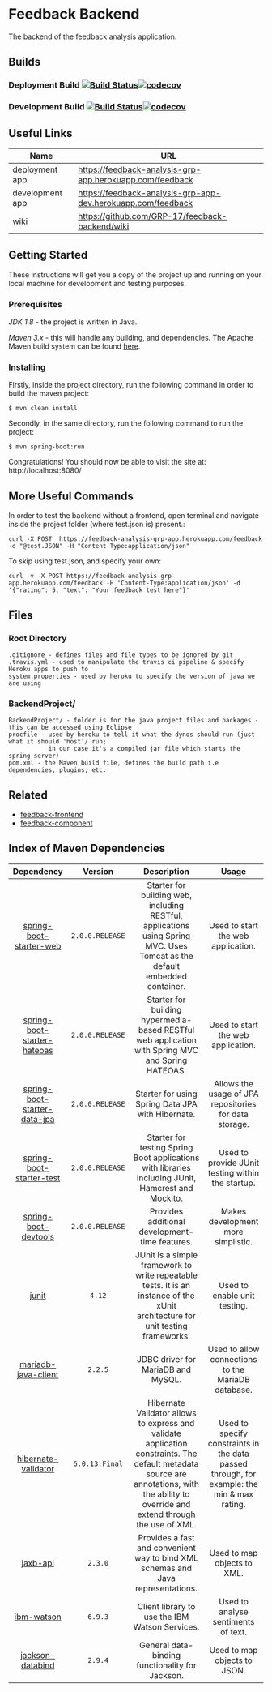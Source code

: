 # Feedback Backend

The backend of the feedback analysis application.

## Builds
### Deployment Build [![Build Status](https://travis-ci.com/GRP-17/feedback-backend.svg?branch=master)](https://travis-ci.com/GRP-17/feedback-backend)[![codecov](https://codecov.io/gh/GRP-17/feedback-backend/branch/master/graph/badge.svg)](https://codecov.io/gh/GRP-17/feedback-backend)

### Development Build [![Build Status](https://travis-ci.com/GRP-17/feedback-backend.svg?branch=development)](https://travis-ci.com/GRP-17/feedback-backend)[![codecov](https://codecov.io/gh/GRP-17/feedback-backend/branch/development/graph/badge.svg)](https://codecov.io/gh/GRP-17/feedback-backend)

## Useful Links

| Name | URL |
| --- | --- |
| deployment app | https://feedback-analysis-grp-app.herokuapp.com/feedback |
| development app | https://feedback-analysis-grp-app-dev.herokuapp.com/feedback |
| wiki | https://github.com/GRP-17/feedback-backend/wiki |

## Getting Started
These instructions will get you a copy of the project up and running on your local machine for development and testing purposes.

### Prerequisites
*JDK 1.8* - the project is written in Java.

*Maven 3.x* - this will handle any building, and dependencies. The Apache Maven build system can be found [here](https://maven.apache.org/).

### Installing
Firstly, inside the project directory, run the following command in order to build the maven project:

    $ mvn clean install 
    
Secondly, in the same directory, run the following command to run the project:

    $ mvn spring-boot:run
    
Congratulations! You should now be able to visit the site at: http://localhost:8080/

## More Useful Commands
In order to test the backend without a frontend, open terminal and navigate inside the project folder (where test.json is) present.:

    curl -X POST  https://feedback-analysis-grp-app.herokuapp.com/feedback -d "@test.JSON" -H "Content-Type:application/json"
 
To skip using test.json, and specify your own:

    curl -v -X POST https://feedback-analysis-grp-app.herokuapp.com/feedback -H 'Content-Type:application/json' -d '{"rating": 5, "text": "Your feedback test here"}'

## Files
### Root Directory
    .gitignore - defines files and file types to be ignored by git 
    .travis.yml - used to manipulate the travis ci pipeline & specify Heroku apps to push to
    system.properties - used by heroku to specify the version of java we are using
### BackendProject/
    BackendProject/ - folder is for the java project files and packages - this can be accessed using Eclipse
    procfile - used by heroku to tell it what the dynos should run (just what it should 'host'/ run;   
               in our case it's a compiled jar file which starts the spring server)  
    pom.xml - the Maven build file, defines the build path i.e dependencies, plugins, etc.    
    
## Related
- [feedback-frontend](https://github.com/GRP-17/feedback-frontend)
- [feedback-component](https://github.com/GRP-17/feedback-component)

    
## Index of Maven Dependencies
|                          Dependency                          |  Version  |                         Description                          |                            Usage                             |
| :----------------------------------------------------------: | :-------: | :----------------------------------------------------------: | :----------------------------------------------------------: |
| [spring-boot-starter-web](https://spring.io/projects/spring-boot) | `2.0.0.RELEASE` | Starter for building web, including RESTful, applications using Spring MVC. Uses Tomcat as the default embedded container. | Used to start the web application. |
| [spring-boot-starter-hateoas](https://spring.io/projects/spring-boot) | `2.0.0.RELEASE` | Starter for building hypermedia-based RESTful web application with Spring MVC and Spring HATEOAS. | Used to start the web application. |
| [spring-boot-starter-data-jpa](https://spring.io/projects/spring-boot) | `2.0.0.RELEASE` | Starter for using Spring Data JPA with Hibernate. | Allows the usage of JPA repositories for data storage. |
| [spring-boot-starter-test](https://spring.io/projects/spring-boot) | `2.0.0.RELEASE` | Starter for testing Spring Boot applications with libraries including JUnit, Hamcrest and Mockito. | Used to provide JUnit testing within the startup. |
| [spring-boot-devtools](https://spring.io/projects/spring-boot) | `2.0.0.RELEASE` | Provides additional development-time features. | Makes development more simplistic. |
| [junit](https://junit.org/junit4/) | `4.12` | JUnit is a simple framework to write repeatable tests. It is an instance of the xUnit architecture for unit testing frameworks. | Used to enable unit testing. |
| [mariadb-java-client](https://mariadb.org/) | `2.2.5` | JDBC driver for MariaDB and MySQL. | Used to allow connections to the MariaDB database. |
| [hibernate-validator](http://hibernate.org/) | `6.0.13.Final` | Hibernate Validator allows to express and validate application constraints. The default metadata source are annotations, with the ability to override and extend through the use of XML. | Used to specify constraints in the data passed through, for example: the min & max rating. |
| [jaxb-api](https://oracle.org/) | `2.3.0` | Provides a fast and convenient way to bind XML schemas and Java representations. | Used to map objects to XML. |
| [ibm-watson](https://www.ibm.com/watson) | `6.9.3` | Client library to use the IBM Watson Services. | Used to analyse sentiments of text. |
| [jackson-databind](https://github.com/FasterXML/jackson) | `2.9.4` | General data-binding functionality for Jackson. | Used to map objects to JSON. |
